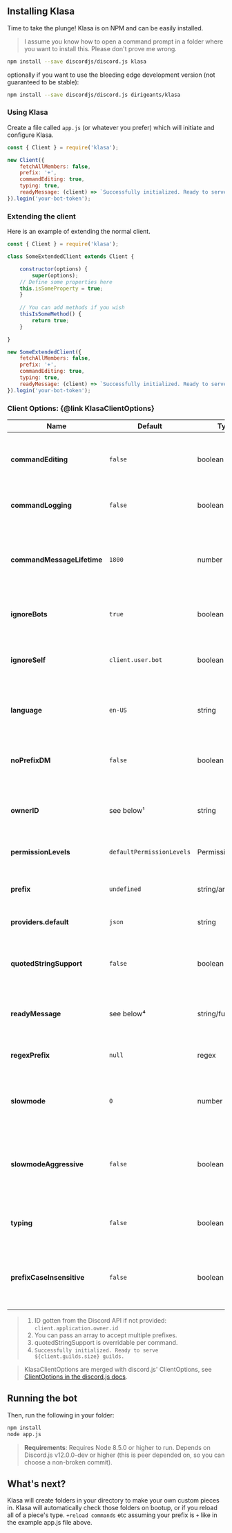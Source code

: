 ## Installing Klasa

Time to take the plunge! Klasa is on NPM and can be easily installed.

> I assume you know how to open a command prompt in a folder where you want to install this. Please don't prove me wrong.

```sh
npm install --save discordjs/discord.js klasa
```

optionally if you want to use the bleeding edge development version (not guaranteed to be stable):

```sh
npm install --save discordjs/discord.js dirigeants/klasa
```

### Using Klasa

Create a file called `app.js` (or whatever you prefer) which will initiate and configure Klasa.

```javascript
const { Client } = require('klasa');

new Client({
	fetchAllMembers: false,
	prefix: '+',
	commandEditing: true,
	typing: true,
	readyMessage: (client) => `Successfully initialized. Ready to serve ${client.guilds.size} guilds.`
}).login('your-bot-token');
```

### Extending the client
Here is an example of extending the normal client.

```javascript
const { Client } = require('klasa');

class SomeExtendedClient extends Client {

    constructor(options) {
        super(options);
	// Define some properties here
	this.isSomeProperty = true;
    }
    
    // You can add methods if you wish
    thisIsSomeMethod() {
        return true;
    }

}

new SomeExtendedClient({
    fetchAllMembers: false,
    prefix: '+',
    commandEditing: true,
    typing: true,
    readyMessage: (client) => `Successfully initialized. Ready to serve ${client.guilds.size} guilds.`
}).login('your-bot-token');
```

### Client Options: {@link KlasaClientOptions}

| Name                       | Default                   | Type               | Description                                                                         |
| -------------------------- | ------------------------- | ------------------ | ----------------------------------------------------------------------------------- |
| **commandEditing**         | `false`                   | boolean            | Whether the bot should update responses if the command is edited                    |
| **commandLogging**         | `false`                   | boolean            | Whether the bot should log command usage                                            |
| **commandMessageLifetime** | `1800`                    | number             | The threshold for when command messages should be swept in seconds since last edit  |
| **ignoreBots**             | `true`                    | boolean            | Whether or not this bot should ignore other bots                                    |
| **ignoreSelf**             | `client.user.bot`         | boolean            | Whether or not this bot should ignore itself (true for bots, false for selfbots)    |
| **language**               | `en-US`                   | string             | The default language Klasa should opt-in for the commands                           |
| **noPrefixDM**             | `false`                   | boolean            | Whether the bot should allow prefixless messages in DMs                             |
| **ownerID**                | see below¹                | string             | The Discord ID for the user the bot should respect as the owner                     |
| **permissionLevels**       | `defaultPermissionLevels` | PermissionLevels   | The permission levels to use with this bot                                          |
| **prefix**                 | `undefined`               | string/array       | The default prefix(es) when the bot first boots up.²                                |
| **providers.default**      | `json`                    | string             | The default provider to use in Klasa                                                |
| **quotedStringSupport**    | `false`                   | boolean            | Whether the bot should default to using quoted string support³                      |
| **readyMessage**           | see below⁴                | string/function    | readyMessage to be passed through to Klasa's ready event.                           |
| **regexPrefix**            | `null`                    | regex              | The regular expression prefix if one is provided                                    |
| **slowmode**               | `0`                       | number             | The number of ms when the bot should respond to a users command.                    |
| **slowmodeAggressive**     | `false`                   | boolean            | If the slowmode time should reset if a user spams the command over and over again   |
| **typing**                 | `false`                   | boolean            | Whether the bot should type while processing commands.                              |
| **prefixCaseInsensitive**  | `false`                   | boolean            | Whether the bot should respond if the prefix is incase sensitive or not             |

>1. ID gotten from the Discord API if not provided: `client.application.owner.id`
>1. You can pass an array to accept multiple prefixes.
>1. quotedStringSupport is overridable per command.
>1. `Successfully initialized. Ready to serve ${client.guilds.size} guilds.`

> KlasaClientOptions are merged with discord.js' ClientOptions, see [ClientOptions in the discord.js docs](https://discord.js.org/#/docs/main/master/typedef/ClientOptions).

## Running the bot

Then, run the following in your folder:

```sh
npm install
node app.js
```

> **Requirements**: Requires Node 8.5.0 or higher to run. Depends on Discord.js v12.0.0-dev or higher (this is peer depended on, so you can choose a non-broken commit).

## What's next?

Klasa will create folders in your directory to make your own custom pieces in. Klasa will automatically check those folders on bootup, or if you reload all of a piece's type. `+reload commands` etc assuming your prefix is `+` like in the example app.js file above.
